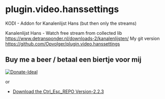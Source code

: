 plugin.video.hanssettings
================

KODI - Addon for Kanalenlijst Hans (but then only the streams)

Kanalenlijst Hans - Watch free stream from collected lib https://www.detransponder.nl/downloads-2/kanalenlijsten/
My git version https://github.com/Opvolger/plugin.video.hanssettings

Buy me a beer / betaal een biertje voor mij
------------------------------------------
[![Donate-Ideal](https://img.shields.io/badge/Donate-Ideal-green.svg)](https://www.bunq.me/opvolger)



or

* [Download the Ctrl_Esc_REPO Version-2.2.3](https://github.com/KDC-Community/kdc_git_repo/raw/master/zips/plugin.video.hanssettings/plugin.video.hanssettings-2.2.3.zip)
